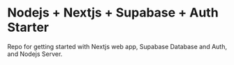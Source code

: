 # Nodejs + Nextjs + Supabase + Auth Starter

Repo for getting started with Nextjs web app, Supabase Database and Auth, and Nodejs Server.
